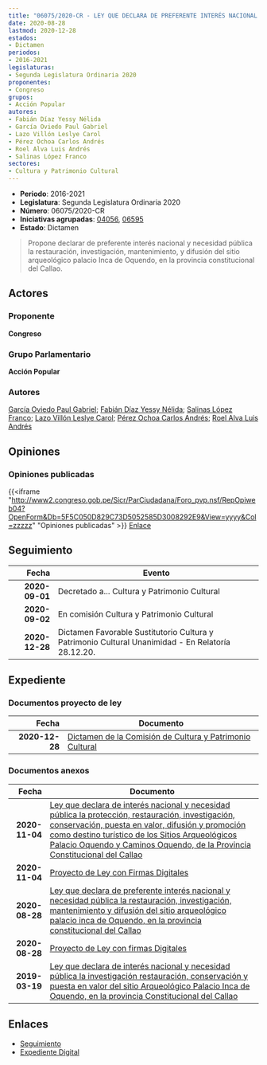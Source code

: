 ```yaml
---
title: "06075/2020-CR - LEY QUE DECLARA DE PREFERENTE INTERÉS NACIONAL Y NECESIDAD PÚBLICA LA RESTAURACIÓN, INVESTIGACIÓN, MANTENIMIENTO Y DIFUSIÓN DEL SITIO ARQUEOLÓGICO PALACIO INCA DE OQUENDO EN LA PROVINCIA CONSTITUCIONAL DEL CALLAO"
date: 2020-08-28
lastmod: 2020-12-28
estados:
- Dictamen
periodos:
- 2016-2021
legislaturas:
- Segunda Legislatura Ordinaria 2020
proponentes:
- Congreso
grupos:
- Acción Popular
autores:
- Fabián Díaz Yessy Nélida
- García Oviedo Paul Gabriel
- Lazo Villón Leslye Carol
- Pérez Ochoa Carlos Andrés
- Roel Alva Luis Andrés
- Salinas López Franco
sectores:
- Cultura y Patrimonio Cultural
---
```

- **Periodo**: 2016-2021
- **Legislatura**: Segunda Legislatura Ordinaria 2020
- **Número**: 06075/2020-CR
- **Iniciativas agrupadas**: [04056](../../04000/04056), [06595](../../06500/06595)
- **Estado**: Dictamen

> Propone declarar de preferente interés nacional y necesidad pública la restauración, investigación, mantenimiento, y difusión del sitio arqueológico palacio Inca de Oquendo, en la provincia constitucional del Callao.


## Actores

### Proponente

**Congreso**

### Grupo Parlamentario

**Acción Popular**

### Autores

[García Oviedo Paul Gabriel](mailto:mailto:pgarcia@congreso.gob.pe); [Fabián Díaz Yessy Nélida](mailto:mailto:yfabian@congreso.gob.pe); [Salinas López Franco](mailto:mailto:fsalinas@congreso.gob.pe); [Lazo Villón Leslye Carol](mailto:mailto:llazo@congreso.gob.pe); [Pérez Ochoa Carlos Andrés](mailto:mailto:cperezo@congreso.gob.pe); [Roel Alva Luis Andrés](mailto:mailto:lroel@congreso.gob.pe)

## Opiniones

### Opiniones publicadas

{{<iframe "http://www2.congreso.gob.pe/Sicr/ParCiudadana/Foro_pvp.nsf/RepOpiweb04?OpenForm&Db=5F5C050D829C73D5052585D3008292E9&View=yyyy&Col=zzzzz" "Opiniones publicadas" >}}
[Enlace](http://www2.congreso.gob.pe/Sicr/ParCiudadana/Foro_pvp.nsf/RepOpiweb04?OpenForm&Db=5F5C050D829C73D5052585D3008292E9&View=yyyy&Col=zzzzz)


## Seguimiento

| Fecha | Evento |
|------:|--------|
| **2020-09-01** | Decretado a... Cultura y Patrimonio Cultural |
| **2020-09-02** | En comisión Cultura y Patrimonio Cultural |
| **2020-12-28** | Dictamen Favorable Sustitutorio Cultura y Patrimonio Cultural Unanimidad - En Relatoría 28.12.20. |

## Expediente

### Documentos proyecto de ley

| Fecha | Documento |
|------:|-----------|
| **2020-12-28** | [Dictamen de la Comisión de Cultura y Patrimonio Cultural](http://www.leyes.congreso.gob.pe/Documentos/2016_2021/Dictamenes/Proyectos_de_Ley/04056DC05MAY-20201228.pdf) |

### Documentos anexos

| Fecha | Documento |
|------:|-----------|
| **2020-11-04** | [Ley que declara de interés nacional y necesidad pública la protección, restauración, investigación, conservación, puesta en valor, difusión y promoción como destino turístico de los Sitios Arqueológicos Palacio Oquendo y Caminos Oquendo, de la Provincia Constitucional del Callao](http://www.leyes.congreso.gob.pe/Documentos/2016_2021/Proyectos_de_Ley_y_de_Resoluciones_Legislativas/PL06595-20201104.pdf) |
| **2020-11-04** | [Proyecto de Ley con Firmas Digitales](http://www.leyes.congreso.gob.pe/Documentos/2016_2021/Proyectos_de_Ley_y_de_Resoluciones_Legislativas/Proyectos_Firmas_digitales/PL06595.pdf) |
| **2020-08-28** | [Ley que declara de preferente interés nacional y necesidad pública la restauración, investigación, mantenimiento y difusión del sitio arqueológico palacio inca de Oquendo, en la provincia constitucional del Callao](http://www.leyes.congreso.gob.pe/Documentos/2016_2021/Proyectos_de_Ley_y_de_Resoluciones_Legislativas/PL06075-20200828.pdf) |
| **2020-08-28** | [Proyecto de Ley con firmas Digitales](http://www.leyes.congreso.gob.pe/Documentos/2016_2021/Proyectos_de_Ley_y_de_Resoluciones_Legislativas/Proyectos_Firmas_digitales/PL06075.pdf) |
| **2019-03-19** | [Ley que declara de interés nacional y necesidad pública la investigación restauración, conservación y puesta en valor del sitio Arqueológico Palacio Inca de Oquendo, en la provincia Constitucional del Callao](http://www.leyes.congreso.gob.pe/Documentos/2016_2021/Proyectos_de_Ley_y_de_Resoluciones_Legislativas/PL0403620190314.pdf) |

## Enlaces

- [Seguimiento](http://www2.congreso.gob.pe/Sicr/TraDocEstProc/CLProLey2016.nsf/f7fff46988ca05b1052578e100829cc7/2f3bdabb0e93277d052585d200552dae?OpenDocument)
- [Expediente Digital](http://www2.congreso.gob.pe/Sicr/TraDocEstProc/Expvirt_2011.nsf/visbusqptramdoc1621/06075?opendocument)

